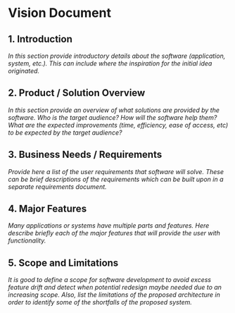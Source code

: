 # Vision Document

## 1. Introduction
*In this section provide introductory details about the software (application, system, etc.). This can include where the inspiration for the initial idea originated.*

## 2. Product / Solution Overview
*In this section provide an overview of what solutions are provided by the software. Who is the target audience? How will the software help them? What are the expected improvements (time, efficiency, ease of access, etc) to be expected by the target audience?*

## 3. Business Needs / Requirements
*Provide here a list of the user requirements that software will solve. These can be brief descriptions of the requirements which can be built upon in a separate requirements document.*

## 4. Major Features
*Many applications or systems have multiple parts and features. Here describe briefly each of the major features that will provide the user with functionality.*

## 5. Scope and Limitations
*It is good to define a scope for software development to avoid excess feature drift and detect when potential redesign maybe needed due to an increasing scope. Also, list the limitations of the proposed architecture in order to identify some of the shortfalls of the proposed system.*